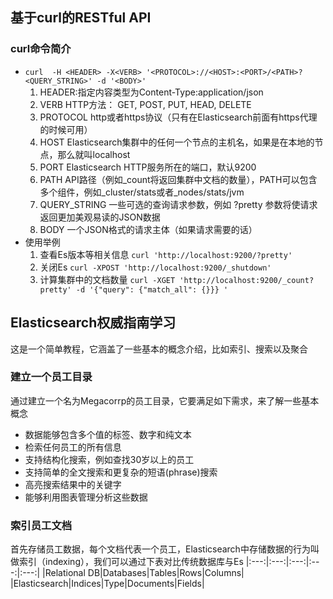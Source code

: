## 基于curl的RESTful API
### curl命令简介
* `curl  -H <HEADER> -X<VERB> '<PROTOCOL>://<HOST>:<PORT>/<PATH>?<QUERY_STRING>' -d '<BODY>'`
    1. HEADER:指定内容类型为Content-Type:application/json
    1. VERB HTTP方法： GET, POST, PUT, HEAD, DELETE
    2. PROTOCOL http或者https协议（只有在Elasticsearch前面有https代理的时候可用）
    3. HOST Elasticsearch集群中的任何一个节点的主机名，如果是在本地的节点，那么就叫localhost
    4. PORT Elasticsearch HTTP服务所在的端口，默认9200
    5. PATH API路径（例如_count将返回集群中文档的数量），PATH可以包含多个组件，例如_cluster/stats或者_nodes/stats/jvm
    6. QUERY_STRING 一些可选的查询请求参数，例如 ?pretty 参数将使请求返回更加美观易读的JSON数据
    7. BODY 一个JSON格式的请求主体（如果请求需要的话）
* 使用举例
    1. 查看Es版本等相关信息
    `curl 'http://localhost:9200/?pretty'`
    2. 关闭Es
    `curl -XPOST 'http://localhost:9200/_shutdown'`
    3. 计算集群中的文档数量
    `curl -XGET 'http://localhost:9200/_count?pretty' -d '{"query": {"match_all": {}}} '`
## Elasticsearch权威指南学习
这是一个简单教程，它涵盖了一些基本的概念介绍，比如索引、搜索以及聚合
### 建立一个员工目录
通过建立一个名为Megacorrp的员工目录，它要满足如下需求，来了解一些基本概念
* 数据能够包含多个值的标签、数字和纯文本
* 检索任何员工的所有信息
* 支持结构化搜索，例如查找30岁以上的员工
* 支持简单的全文搜索和更复杂的短语(phrase)搜索
* 高亮搜索结果中的关键字
* 能够利用图表管理分析这些数据
### 索引员工文档
首先存储员工数据，每个文档代表一个员工，Elasticsearch中存储数据的行为叫做索引（indexing），我们可以通过下表对比传统数据库与Es
|:---:|:---:|:---:|:---:|:---:|
|Relational DB|Databases|Tables|Rows|Columns|
|Elasticsearch|Indices|Type|Documents|Fields|